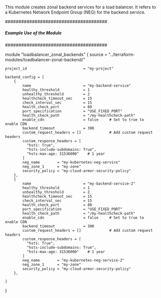 This module creates zonal backend services for a load balancer. It refers to a Kubernetes Network Endpoint Group (NEG) for the backend service.

######################################
##### Example Use of the Module ######
######################################


module "loadbalancer_zonal_backends" {
    source          = "../terraform-modules/loadbalancer-zonal-backend/"

    project_id                          = "my-project"

    backend_config = [
        {
            name                        = "my-backend-service"
            healthy_threshold           = 1
            unhealthy_threshold         = 2 
            healthcheck_timeout_sec     = 15
            check_interval_sec          = 15
            health_check_port           = 80
            port_specification          = "USE_FIXED_PORT"
            health_check_path           = "/my-healthcheck-path"
            enable_cdn                  = false     # Set to true to enable CDN
            backend_timeout             = 300
            custom_request_headers = []             # Add custom request headers
            custom_response_headers = [
              "hsts: True",
              "hsts-include-subdomains: True",
              "hsts-max-age: 31536000"    # 1 year
            ]
            neg_name        = "my-kubernetes-neg-service"
            neg_zone_1      = "my-zone"
            security_policy = "my-cloud-armor-security-policy"
        },
        {
            name                        = "my-backend-service-2"
            healthy_threshold           = 1
            unhealthy_threshold         = 2 
            healthcheck_timeout_sec     = 15
            check_interval_sec          = 15
            health_check_port           = 80
            port_specification          = "USE_FIXED_PORT"
            health_check_path           = "/my-healthcheck-path"
            enable_cdn                  = false     # Set to true to enable CDN
            backend_timeout             = 300
            custom_request_headers = []             # Add custom request headers
            custom_response_headers = [
              "hsts: True",
              "hsts-include-subdomains: True",
              "hsts-max-age: 31536000"    # 1 year
            ]
            neg_name        = "my-kubernetes-neg-service-2"
            neg_zone_1      = "my-zone"
            security_policy = "my-cloud-armor-security-policy"
        },

    ]


}